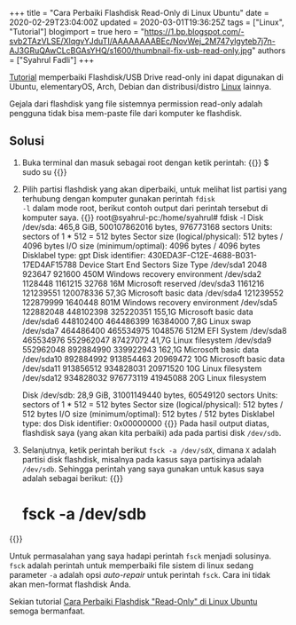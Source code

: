 +++
title = "Cara Perbaiki Flashdisk Read-Only di Linux Ubuntu"
date = 2020-02-29T23:04:00Z
updated = 2020-03-01T19:36:25Z
tags = ["Linux", "Tutorial"]
blogimport = true 
hero = "https://1.bp.blogspot.com/-svb2TAzVLSE/XlqgvYJduTI/AAAAAAAABEc/NovWej_2M747ylgyteb7j7n-AJ3GRuQAwCLcBGAsYHQ/s1600/thumbnail-fix-usb-read-only.jpg"
authors = ["Syahrul Fadli"]
+++

<a href="https://www.syahrulfadli.com/search/label/Tutorial" title='Tutorial' target='_blank'>Tutorial</a> memperbaiki Flashdisk/USB Drive read-only ini dapat digunakan di Ubuntu, elementaryOS, Arch, Debian dan distribusi/distro <a href="https://www.syahrulfadli.com/search/label/Linux" title='linux' target='_blank'>Linux</a> lainnya.

Gejala dari flashdisk yang file sistemnya permission read-only adalah pengguna tidak bisa mem-paste file dari komputer ke flashdisk.
## Solusi
1. Buka terminal dan masuk sebagai root dengan ketik perintah:
{{<highlight bash>}}
	$ sudo su
{{</highlight>}}

2. Pilih partisi flashdisk yang akan diperbaiki, untuk melihat list partisi yang terhubung dengan komputer gunakan perintah <code>fdisk -l</code> dalam mode root, berikut contoh output dari perintah tersebut di komputer saya.
{{<highlight bash>}}
root@syahrul-pc:/home/syahrul# fdisk -l
	Disk /dev/sda: 465,8 GiB, 500107862016 bytes, 976773168 sectors
	Units: sectors of 1 * 512 = 512 bytes
	Sector size (logical/physical): 512 bytes / 4096 bytes
	I/O size (minimum/optimal): 4096 bytes / 4096 bytes
	Disklabel type: gpt
	Disk identifier: 430EDA3F-C12E-4688-B031-17ED4AF15788
	Device         Start       End   Sectors   Size Type
	/dev/sda1       2048    923647    921600   450M Windows recovery environment
	/dev/sda2    1128448   1161215     32768    16M Microsoft reserved
	/dev/sda3    1161216 121239551 120078336  57,3G Microsoft basic data
	/dev/sda4  121239552 122879999   1640448   801M Windows recovery environment
	/dev/sda5  122882048 448102398 325220351 155,1G Microsoft basic data
	/dev/sda6  448102400 464486399  16384000   7,8G Linux swap
	/dev/sda7  464486400 465534975   1048576   512M EFI System
	/dev/sda8  465534976 552962047  87427072  41,7G Linux filesystem
	/dev/sda9  552962048 892884990 339922943 162,1G Microsoft basic data
	/dev/sda10 892884992 913854463  20969472    10G Microsoft basic data
	/dev/sda11 913856512 934828031  20971520    10G Linux filesystem<br />/dev/sda12 934828032 976773119  41945088    20G Linux filesystem
	
	
	Disk /dev/sdb: 28,9 GiB, 31001149440 bytes, 60549120 sectors
	Units: sectors of 1 * 512 = 512 bytes
	Sector size (logical/physical): 512 bytes / 512 bytes
	I/O size (minimum/optimal): 512 bytes / 512 bytes
	Disklabel type: dos
	Disk identifier: 0x00000000
	{{</highlight>}}
Pada hasil output diatas, flashdisk saya (yang akan kita perbaiki) ada pada partisi disk `/dev/sdb`.

3. Selanjutnya, ketik perintah berikut `fsck -a /dev/sdX`,  dimana `X` adalah partisi disk flashdisk, misalnya pada kasus saya partisinya adalah `/dev/sdb`. Sehingga perintah yang saya gunakan untuk kasus saya adalah sebagai berikut: 
{{<highlight bash>}}
	# fsck -a /dev/sdb
{{</highlight>}}

Untuk permasalahan yang saya hadapi perintah `fsck` menjadi solusinya. `fsck` adalah perintah untuk memperbaiki file sistem di linux sedang parameter `-a` adalah opsi *auto-repair* untuk perintah `fsck`. Cara ini tidak akan men-format flashdisk Anda.

Sekian tutorial <a href='https://www.syahrulfadli.com/2020/02/cara-perbaiki-flashdisk-read-only.html' title='Cara Perbaiki Flashdisk "Read-Only" di Linux Ubuntu' target='_blank'>Cara Perbaiki Flashdisk "Read-Only" di Linux Ubuntu</a> semoga bermanfaat.